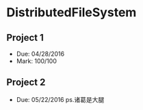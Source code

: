 # DistributedFileSystem
Project 1
-------------
  - Due: 04/28/2016
  - Mark: 100/100

Project 2
-------------
  - Due: 05/22/2016
ps.诸葛是大腿
